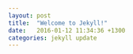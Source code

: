 ```yaml
---
layout: post
title:  "Welcome to Jekyll!"
date:   2016-01-12 11:34:36 +1300
categories: jekyll update
---
```

